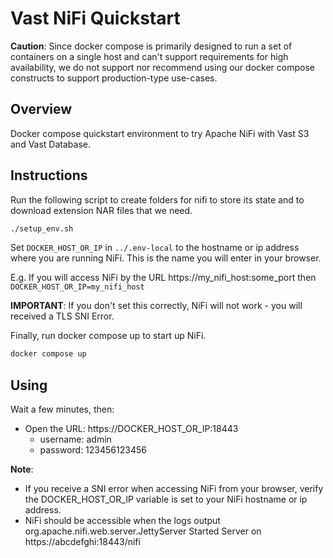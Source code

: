 # Vast NiFi Quickstart

**Caution**: Since docker compose is primarily designed to run a set of containers on a single host and can't support requirements for high availability, we do not support nor recommend using our docker compose constructs to support production-type use-cases. 

## Overview

Docker compose quickstart environment to try Apache NiFi with Vast S3 and Vast Database.

## Instructions

Run the following script to create folders for nifi to store its state and to download extension NAR files that we need.  

```bash
./setup_env.sh
```

Set `DOCKER_HOST_OR_IP` in `../.env-local` to the hostname or ip address where you are running NiFi.
This is the name you will enter in your browser.

E.g. If you will access NiFi by the URL https://my_nifi_host:some_port then `DOCKER_HOST_OR_IP=my_nifi_host`

**IMPORTANT**: If you don't set this correctly, NiFi will not work - you will received a TLS SNI Error.

Finally, run docker compose up to start up NiFi.

```bash
docker compose up
```

## Using

Wait a few minutes, then:

- Open the URL: https://DOCKER_HOST_OR_IP:18443
  - username: admin
  - password: 123456123456

**Note**:

- If you receive a SNI error when accessing NiFi from your browser, verify the DOCKER_HOST_OR_IP variable is set to your NiFi hostname or ip address.
- NiFi should be accessible when the logs output org.apache.nifi.web.server.JettyServer Started Server on https://abcdefghi:18443/nifi
